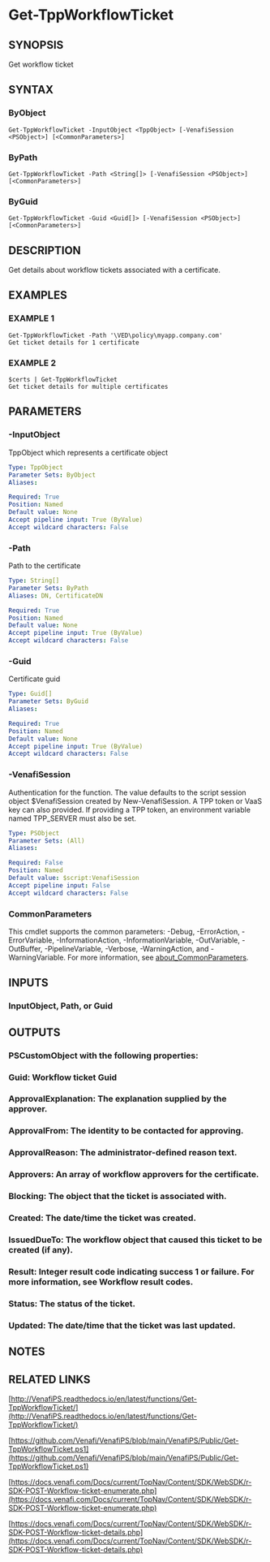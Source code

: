 # Get-TppWorkflowTicket

## SYNOPSIS
Get workflow ticket

## SYNTAX

### ByObject
```
Get-TppWorkflowTicket -InputObject <TppObject> [-VenafiSession <PSObject>] [<CommonParameters>]
```

### ByPath
```
Get-TppWorkflowTicket -Path <String[]> [-VenafiSession <PSObject>] [<CommonParameters>]
```

### ByGuid
```
Get-TppWorkflowTicket -Guid <Guid[]> [-VenafiSession <PSObject>] [<CommonParameters>]
```

## DESCRIPTION
Get details about workflow tickets associated with a certificate.

## EXAMPLES

### EXAMPLE 1
```
Get-TppWorkflowTicket -Path '\VED\policy\myapp.company.com'
Get ticket details for 1 certificate
```

### EXAMPLE 2
```
$certs | Get-TppWorkflowTicket
Get ticket details for multiple certificates
```

## PARAMETERS

### -InputObject
TppObject which represents a certificate object

```yaml
Type: TppObject
Parameter Sets: ByObject
Aliases:

Required: True
Position: Named
Default value: None
Accept pipeline input: True (ByValue)
Accept wildcard characters: False
```

### -Path
Path to the certificate

```yaml
Type: String[]
Parameter Sets: ByPath
Aliases: DN, CertificateDN

Required: True
Position: Named
Default value: None
Accept pipeline input: True (ByValue)
Accept wildcard characters: False
```

### -Guid
Certificate guid

```yaml
Type: Guid[]
Parameter Sets: ByGuid
Aliases:

Required: True
Position: Named
Default value: None
Accept pipeline input: True (ByValue)
Accept wildcard characters: False
```

### -VenafiSession
Authentication for the function.
The value defaults to the script session object $VenafiSession created by New-VenafiSession.
A TPP token or VaaS key can also provided.
If providing a TPP token, an environment variable named TPP_SERVER must also be set.

```yaml
Type: PSObject
Parameter Sets: (All)
Aliases:

Required: False
Position: Named
Default value: $script:VenafiSession
Accept pipeline input: False
Accept wildcard characters: False
```

### CommonParameters
This cmdlet supports the common parameters: -Debug, -ErrorAction, -ErrorVariable, -InformationAction, -InformationVariable, -OutVariable, -OutBuffer, -PipelineVariable, -Verbose, -WarningAction, and -WarningVariable. For more information, see [about_CommonParameters](http://go.microsoft.com/fwlink/?LinkID=113216).

## INPUTS

### InputObject, Path, or Guid
## OUTPUTS

### PSCustomObject with the following properties:
###     Guid: Workflow ticket Guid
###     ApprovalExplanation: The explanation supplied by the approver.
###     ApprovalFrom: The identity to be contacted for approving.
###     ApprovalReason: The administrator-defined reason text.
###     Approvers: An array of workflow approvers for the certificate.
###     Blocking: The object that the ticket is associated with.
###     Created: The date/time the ticket was created.
###     IssuedDueTo: The workflow object that caused this ticket to be created (if any).
###     Result: Integer result code indicating success 1 or failure. For more information, see Workflow result codes.
###     Status: The status of the ticket.
###     Updated: The date/time that the ticket was last updated.
## NOTES

## RELATED LINKS

[http://VenafiPS.readthedocs.io/en/latest/functions/Get-TppWorkflowTicket/](http://VenafiPS.readthedocs.io/en/latest/functions/Get-TppWorkflowTicket/)

[https://github.com/Venafi/VenafiPS/blob/main/VenafiPS/Public/Get-TppWorkflowTicket.ps1](https://github.com/Venafi/VenafiPS/blob/main/VenafiPS/Public/Get-TppWorkflowTicket.ps1)

[https://docs.venafi.com/Docs/current/TopNav/Content/SDK/WebSDK/r-SDK-POST-Workflow-ticket-enumerate.php](https://docs.venafi.com/Docs/current/TopNav/Content/SDK/WebSDK/r-SDK-POST-Workflow-ticket-enumerate.php)

[https://docs.venafi.com/Docs/current/TopNav/Content/SDK/WebSDK/r-SDK-POST-Workflow-ticket-details.php](https://docs.venafi.com/Docs/current/TopNav/Content/SDK/WebSDK/r-SDK-POST-Workflow-ticket-details.php)

